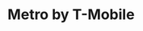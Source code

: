 ---
title: "Metro by T-Mobile"
url: /pensacola/metro-by-t-mobile-mobile-highway/
shop: mobile phone
---